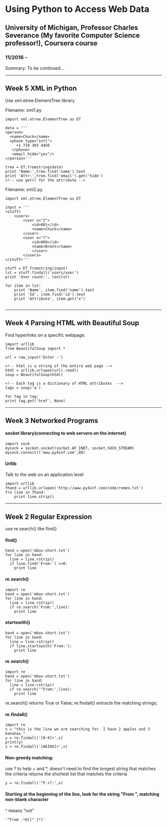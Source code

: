 # Using Python to Access Web Data
## University of Michigan, Professor Charles Severance (My favorite Computer Science professor!), Coursera course
### 11/2016 - 

Summary:
To be continued...

---
## Week 5 XML in Python
Use xml.etree.ElementTree library

Filename: xml1.py

```
import xml.etree.ElementTree as ET

data = '''
<person>
  <name>Chuck</name>
  <phone type="intl">
     +1 734 303 4456
   </phone>
   <email hide="yes"/>
</person>'''

tree = ET.fromstring(data)
print 'Name:',tree.find('name').text
print 'Attr:',tree.find('email').get('hide')
<!-- use get() for the attribute -->

```

Filename: xml2.py

```
import xml.etree.ElementTree as ET

input = '''
<stuff>
    <users>
        <user x="2">
            <id>001</id>
            <name>Chuck</name>
        </user>
        <user x="7">
            <id>009</id>
            <name>Brent</name>
            </user>
        </users>
</stuff>'''

stuff = ET.fromstring(input)
lst = stuff.findall('users/user')
print 'User count:', len(lst)

for item in lst:
    print 'Name', item.find('name').text
    print 'Id', item.find('id').text
    print 'Attribute', item.get("x")


```
---

## Week 4 Parsing HTML with Beautiful Soup

Find hyperlinks on a specific webpage.
```
import urllib
from BeautifulSoup import *

url = raw_input('Enter -')

<!-- html is a string of the entire web page -->
html = urllib.urlopen(url).read()
soup = BeautifulSoup(html)

<!-- Each tag is a dictionary of HTML attributes  -->
tags = soup('a')

for tag in tag:
print tag.get('href', None)
```

---

## Week 3 Networked Programs
#### socket library(connecting to web servers on the internet)

```
import sock
mysock = socket.socket(socket.AF_INET, socket.SOCK_STREAM)
mysock.connect(('www.py4inf.com',80)

```
#### Urllib
Talk to the web on an application level
```
import urllib
fhand = urllib.urlopen('http://www.py4inf.com/code/romeo.txt')
fro line in fhand:
	print line.strip()
```

---

## Week 2 Regular Expression
use re.search() like find()


#### find()
```
hand = open('mbox-short.txt')
for line in hand:
  line = line.rstrip()
  if line.find('From:') >=0:
    print line
```

#### re.search()

```
import re
hand = open('mbox-short.txt')
for line in hand:
  line = line.rstrip()
  if re.search('From:',line):
    print line
```

#### startswith()

```
hand = open('mbox-short.txt')
for line in hand:
  line = line.rstrip()
  if line.startswith('From:'):
    print line
```

#### re.search()
```
import re
hand = open('mbox-short.txt')
for line in hand:
  line = line.rstrip()
  if re.search('^From:',line):
    print line
```

re.search() returns True or False;
re.findall() extracts the matching strings;

#### re.findall()
```
import re
x = "this is the line we are searching for. I have 2 apples and 3 bananas."
y = re.findall('[0-9]+',x)
print(y)
z = re.findall('[AEIOU]+',x)
```

#### Non-greedy matching: 
use ? to help + and *, doesn't need to find the longest string that matches the criteria
returns the shortest list that matches the criteria

```
y = re.findall('^F.+?:',x)
```

#### Starting at the beginning of the line, look for the string "From ", matching non-blank character
^ means "not"

```
'^From .*@([^ ]*)'
```


